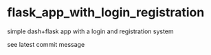 # flask_app_with_login_registration
simple dash+flask app with a login and registration system

see latest commit message 
